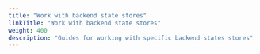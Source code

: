 ```yaml
---
title: "Work with backend state stores"
linkTitle: "Work with backend state stores"
weight: 400
description: "Guides for working with specific backend states stores"
---
```

